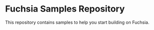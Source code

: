 Fuchsia Samples Repository
==========================

This repository contains samples to help you start building on Fuchsia.
